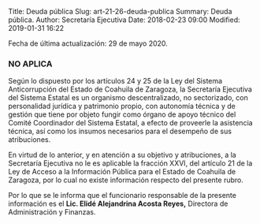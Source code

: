 Title: Deuda pública
Slug: art-21-26-deuda-publica
Summary: Deuda pública.
Author: Secretaría Ejecutiva
Date: 2018-02-23 09:00
Modified: 2019-01-31 16:22


Fecha de última actualización: 29 de mayo 2020.

### NO APLICA

Según lo dispuesto por los artículos 24 y 25 de la Ley del Sistema Anticorrupción del Estado de Coahuila de Zaragoza, la Secretaría Ejecutiva del Sistema Estatal es un organismo descentralizado, no sectorizado, con personalidad jurídica y patrimonio propio, con autonomía técnica y de gestión que tiene por objeto fungir como órgano de apoyo técnico del Comité Coordinador del Sistema Estatal, a efecto de proveerle la asistencia técnica, así como los insumos necesarios para el desempeño de sus atribuciones.

En virtud de lo anterior, y en atención a su objetivo y atribuciones, a la Secretaría Ejecutiva no le es aplicable la fracción XXVI, del artículo 21 de la Ley de Acceso a la Información Pública para el Estado de Coahuila de Zaragoza, por lo cual no existe información respecto del presente rubro.

Por lo que se le informa que el funcionario responsable de la presente información es el **Lic. Elidé Alejandrina Acosta Reyes,** Directora de Administración y Finanzas.
